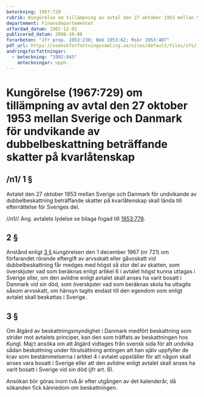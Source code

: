 ```yaml
---
beteckning: 1967:729
rubrik: Kungörelse om tillämpning av avtal den 27 oktober 1953 mellan Sverige och Danmark för undvikande av dubbelbeskattning beträffande skatter på kvarlåtenskap
departement: Finansdepartementet
utfardad_datum: 1967-12-01
publicerad_datum: 2008-10-08
forarbeten: "Jfr prop. 1953:238; BeU 1953:62; Rskr 1953:407"
pdf_url: https://svenskforfattningssamling.se/sites/default/files/sfs/1967-12/SFS1967-729.pdf
andringsforfattningar:
  - beteckning: "1992:945"
    anteckningar: upph.
---
```


# Kungörelse (1967:729) om tillämpning av avtal den 27 oktober 1953 mellan Sverige och Danmark för undvikande av dubbelbeskattning beträffande skatter på kvarlåtenskap

## /n1/ 1 §

Avtalet den 27 oktober 1953 mellan Sverige och Danmark för undvikande av dubbelbeskattning beträffande skatter på kvarlåtenskap skall lända till efterrättelse för Sveriges del.

//n1// Ang. avtalets lydelse se bilaga fogad till [1953:778](https://selex.se/eli/sfs/1953/778).

## 2 §

Anstånd enligt [3 §](#3) kungörelsen den 1 december 1967 (nr 721) om förfarandet rörande eftergift av arvsskatt eller gåvoskatt vid dubbelbeskattning får medges med högst så stor del av skatten, som överskjuter vad som beräknas enligt artikel 6 i avtalet högst kunna uttagas i Sverige eller, om den avlidne enligt avtalet skall anses ha varit bosatt i Danmark vid sin död, som överskjuter vad som beräknas skola ha uttagits såsom arvsskatt, om hänsyn tagits endast till den egendom som enligt avtalet skall beskattas i Sverige.

## 3 §

Om åtgärd av beskattningsmyndighet i Danmark medfört beskattning som strider mot avtalets principer, kan den som träffats av beskattningen hos Kungl. Maj:t ansöka om att åtgärd vidtages från svensk sida för att undvika sådan beskattning under förutsättning antingen att han själv uppfyller de krav som bestämmelserna i artikel  4 i avtalet uppställer för att någon skall anses vara bosatt i Sverige eller att den avlidne enligt avtalet skall anses ha varit bosatt i Sverige vid sin död (jfr art. 8).

Ansökan bör göras inom två år efter utgången av det kalenderår, då sökanden fick kännedom om beskattningen.